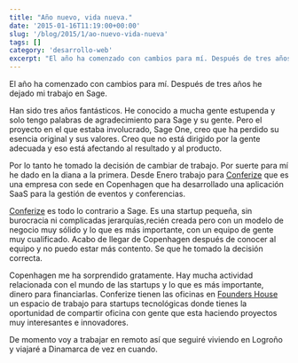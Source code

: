 ```yaml
---
title: "Año nuevo, vida nueva."
date: '2015-01-16T11:19:00+00:00'
slug: '/blog/2015/1/ao-nuevo-vida-nueva'
tags: []
category: 'desarrollo-web'
excerpt: "El año ha comenzado con cambios para mí. Después de tres años he dejado mi trabajo en Sage. Han sido tres años fantásticos. He conocido a mucha gente estupenda y solo tengo palabras de agradecimiento..."
---
```

El año ha comenzado con cambios para mí. Después de tres años he dejado mi trabajo en Sage.

Han sido tres años fantásticos. He conocido a mucha gente estupenda y solo tengo palabras de agradecimiento para Sage y su gente. Pero el proyecto en el que estaba involucrado, Sage One, creo que ha perdido su esencia original y sus valores. Creo que no está dirigido por la gente adecuada y eso está afectando al resultado y al producto.

Por lo tanto he tomado la decisión de cambiar de trabajo. Por suerte para mí he dado en la diana a la primera. Desde Enero trabajo para [Conferize](https://www.conferize.com/) que es una empresa con sede en Copenhagen que ha desarrollado una aplicación SaaS para la gestión de eventos y conferencias.

[Conferize](https://www.conferize.com/) es todo lo contrario a Sage. Es una startup pequeña, sin burocracia ni complicadas jerarquías,recién creada pero con un modelo de negocio muy sólido y lo que es más importante, con un equipo de gente muy cualificado. Acabo de llegar de Copenhagen después de conocer al equipo y no puedo estar más contento. Se que he tomado la decisión correcta.

Copenhagen me ha sorprendido gratamente. Hay mucha actividad relacionada con el mundo de las startups y lo que es más importante, dinero para financiarlas. Conferize tienen las oficinas en [Founders House](http://www.foundershouse.dk/) un espacio de trabajo para startups tecnológicas donde tienes la oportunidad de compartir oficina con gente que esta haciendo proyectos muy interesantes e innovadores.

De momento voy a trabajar en remoto así que seguiré viviendo en Logroño y viajaré a Dinamarca de vez en cuando.
